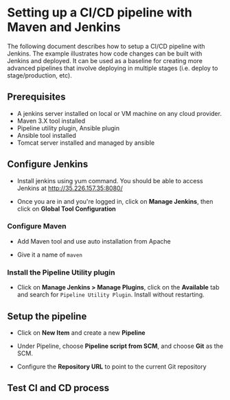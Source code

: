 Setting up a CI/CD pipeline with Maven and Jenkins 
======================================================

The following document describes how to setup a CI/CD pipeline with Jenkins. The example illustrates how code changes can be built with Jenkins and deployed. It can be used as a baseline for creating more advanced pipelines that involve deploying in multiple stages (i.e. deploy to stage/production, etc).

## Prerequisites
* A jenkins server installed on local or VM machine on any cloud provider.
* Maven 3.X tool installed 
* Pipeline utility plugin, Ansible plugin
* Ansible tool installed
* Tomcat server installed and managed by ansible

## Configure Jenkins

- Install jenkins using yum command. You should be able to access Jenkins at http://35.226.157.35:8080/

- Once you are in and you're logged in, click on **Manage Jenkins**, then click on **Global Tool Configuration**

### Configure Maven

- Add Maven tool and use auto installation from Apache

- Give it a name of `maven`

### Install the Pipeline Utility plugin 

- Click on **Manage Jenkins > Manage Plugins**, click on the **Available** tab and search for `Pipeline Utility Plugin`. Install without restarting.

## Setup the pipeline

- Click on **New Item** and create a new **Pipeline**

- Under Pipeline, choose **Pipeline script from SCM**, and choose **Git** as the SCM.

- Configure the **Repository URL** to point to the current Git repository 

## Test CI and CD process




